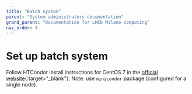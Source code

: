 ```yaml
---
title: "Batch system"
parent: "System administrators documentation"
grand_parent: "Documentation for LHCb Milano computing"
nav_order: 4
---
```


# Set up batch system
Follow HTCondor install instructions for CentOS 7 in the [official website](https://research.cs.wisc.edu/htcondor/instructions/el/7/stable/){:target="_blank"}.
Note: use `minicondor` package (configured for a single node).
